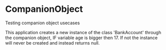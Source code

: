 # CompanionObject
 Testing companion object usecases

This application creates a new instance of the class 'BankAccount' through the companion object, IF variable age is bigger then 17. If not the instance will never be created and instead returns null. 
